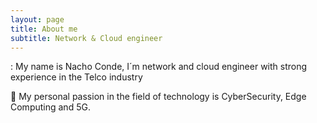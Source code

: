```yaml
---
layout: page
title: About me
subtitle: Network & Cloud engineer
---
```


: My name is Nacho Conde, I´m network and cloud engineer with strong experience in the Telco industry

🔬 My personal passion in the field of technology is CyberSecurity, Edge Computing and 5G.

